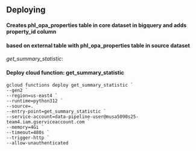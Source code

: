 ## Deploying


#### Creates phl_opa_properties table in core dataset in bigquery and adds property_id column
#### based on external table with phl_opa_properties table in source dataset
_get_summary_statistic_:

#### Deploy cloud function: get_summary_statistic
```shell
gcloud functions deploy get_summary_statistic `
--gen2 `
--region=us-east4 `
--runtime=python312 `
--source=. `
--entry-point=get_summary_statistic `
--service-account=data-pipeline-user@musa5090s25-team4.iam.gserviceaccount.com `
--memory=4Gi `
--timeout=480s `
--trigger-http `
--allow-unauthenticated
```

